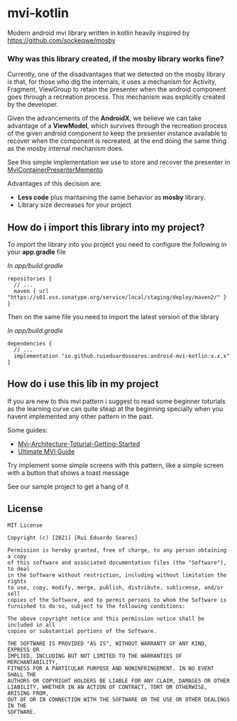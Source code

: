 # mvi-kotlin

Modern android mvi library written in kotlin heavily inspired by https://github.com/sockeqwe/mosby

### Why was this library created, if the mosby library works fine?
Currently, one of the disadvantages that we detected on the mosby library is that, for those who dig the internals, it uses a mechanism for Activity, Fragment, ViewGroup to retain the
presenter when the android component goes through a recreation process. This mechanism was explicitly created by the developer.

Given the advancements of the **AndroidX**, we believe we can take advantage of a **ViewModel**, which survives through the recreation process of the given android component to keep the presenter instance available to recover when the component is recreated, at the end doing the same thing as the mosby internal mechanism does.

See this simple implementation we use to store and recover the presenter in [MviContainerPresenterMemento](https://github.com/ruieduardosoares/mvi-kotlin/blob/f66a2812b28f4ae56a5ea6672741f25fdfa1c8e0/app/src/main/kotlin/io/github/ruieduardosoares/android/mvi/kotlin/containers/MviContainerPresenterMemento.kt)

Advantages of this decision are:
- **Less code** plus mantaining the same behavior as **mosby** library.
- Library size decreases for your project

## How do i import this library into my project?

To import the library into you project you need to configure the following in your **app.gradle** file

*In app/build.gradle*
```
repositories {  
  // ...
  maven { url "https://s01.oss.sonatype.org/service/local/staging/deploy/maven2/" }  
}
```
Then on the same file you need to import the latest version of the library

*In app/build.gradle*
```
dependencies {  
  // ...
  implementation "io.github.ruieduardosoares:android-mvi-kotlin:x.x.x"
}
```

## How do i use this lib in my project

If you are new to this mvi pattern i suggest to read some beginner toturials as the learning curve can quite steap at the beginning specially when you havent implemented any other pattern in the past.

Some guides:
- [Mvi-Architecture-Toturial-Getting-Started](https://www.raywenderlich.com/817602-mvi-architecture-for-android-tutorial-getting-started#toc-anchor-006)
- [Ultimate MVI Guide](https://hannesdorfmann.com/android/mosby3-mvi-1/)

Try implement some simple screens with this pattern, like a simple screen with a button that shows a toast message

See our sample project to get a hang of it

## License
```
MIT License

Copyright (c) [2021] [Rui Eduardo Soares]

Permission is hereby granted, free of charge, to any person obtaining a copy
of this software and associated documentation files (the "Software"), to deal
in the Software without restriction, including without limitation the rights
to use, copy, modify, merge, publish, distribute, sublicense, and/or sell
copies of the Software, and to permit persons to whom the Software is
furnished to do so, subject to the following conditions:

The above copyright notice and this permission notice shall be included in all
copies or substantial portions of the Software.

THE SOFTWARE IS PROVIDED "AS IS", WITHOUT WARRANTY OF ANY KIND, EXPRESS OR
IMPLIED, INCLUDING BUT NOT LIMITED TO THE WARRANTIES OF MERCHANTABILITY,
FITNESS FOR A PARTICULAR PURPOSE AND NONINFRINGEMENT. IN NO EVENT SHALL THE
AUTHORS OR COPYRIGHT HOLDERS BE LIABLE FOR ANY CLAIM, DAMAGES OR OTHER
LIABILITY, WHETHER IN AN ACTION OF CONTRACT, TORT OR OTHERWISE, ARISING FROM,
OUT OF OR IN CONNECTION WITH THE SOFTWARE OR THE USE OR OTHER DEALINGS IN THE
SOFTWARE.
```
